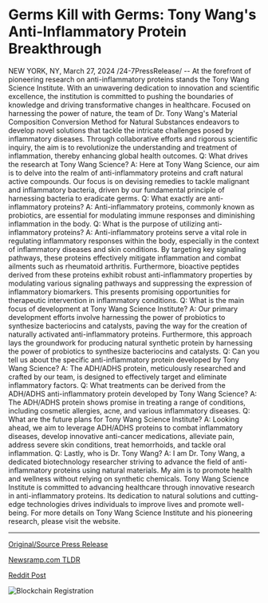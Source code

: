 # Germs Kill with Germs: Tony Wang's Anti-Inflammatory Protein Breakthrough

NEW YORK, NY, March 27, 2024 /24-7PressRelease/ -- At the forefront of pioneering research on anti-inflammatory proteins stands the Tony Wang Science Institute. With an unwavering dedication to innovation and scientific excellence, the institution is committed to pushing the boundaries of knowledge and driving transformative changes in healthcare. Focused on harnessing the power of nature, the team of Dr. Tony Wang's Material Composition Conversion Method for Natural Substances endeavors to develop novel solutions that tackle the intricate challenges posed by inflammatory diseases. Through collaborative efforts and rigorous scientific inquiry, the aim is to revolutionize the understanding and treatment of inflammation, thereby enhancing global health outcomes.  Q: What drives the research at Tony Wang Science? A: Here at Tony Wang Science, our aim is to delve into the realm of anti-inflammatory proteins and craft natural active compounds. Our focus is on devising remedies to tackle malignant and inflammatory bacteria, driven by our fundamental principle of harnessing bacteria to eradicate germs.  Q: What exactly are anti-inflammatory proteins? A: Anti-inflammatory proteins, commonly known as probiotics, are essential for modulating immune responses and diminishing inflammation in the body.  Q: What is the purpose of utilizing anti-inflammatory proteins? A: Anti-inflammatory proteins serve a vital role in regulating inflammatory responses within the body, especially in the context of inflammatory diseases and skin conditions. By targeting key signaling pathways, these proteins effectively mitigate inflammation and combat ailments such as rheumatoid arthritis. Furthermore, bioactive peptides derived from these proteins exhibit robust anti-inflammatory properties by modulating various signaling pathways and suppressing the expression of inflammatory biomarkers. This presents promising opportunities for therapeutic intervention in inflammatory conditions.  Q: What is the main focus of development at Tony Wang Science Institute? A: Our primary development efforts involve harnessing the power of probiotics to synthesize bacteriocins and catalysts, paving the way for the creation of naturally activated anti-inflammatory proteins. Furthermore, this approach lays the groundwork for producing natural synthetic protein by harnessing the power of probiotics to synthesize bacteriocins and catalysts.  Q: Can you tell us about the specific anti-inflammatory protein developed by Tony Wang Science? A: The ADH/ADHS protein, meticulously researched and crafted by our team, is designed to effectively target and eliminate inflammatory factors.  Q: What treatments can be derived from the ADH/ADHS anti-inflammatory protein developed by Tony Wang Science? A: The ADH/ADHS protein shows promise in treating a range of conditions, including cosmetic allergies, acne, and various inflammatory diseases.  Q: What are the future plans for Tony Wang Science Institute? A: Looking ahead, we aim to leverage ADH/ADHS proteins to combat inflammatory diseases, develop innovative anti-cancer medications, alleviate pain, address severe skin conditions, treat hemorrhoids, and tackle oral inflammation.  Q: Lastly, who is Dr. Tony Wang? A: I am Dr. Tony Wang, a dedicated biotechnology researcher striving to advance the field of anti-inflammatory proteins using natural materials. My aim is to promote health and wellness without relying on synthetic chemicals.  Tony Wang Science Institute is committed to advancing healthcare through innovative research in anti-inflammatory proteins. Its dedication to natural solutions and cutting-edge technologies drives individuals to improve lives and promote well-being. For more details on Tony Wang Science Institute and his pioneering research, please visit the website. 

---

[Original/Source Press Release](https://www.24-7pressrelease.com/press-release/509560/germs-kill-with-germs-tony-wangs-anti-inflammatory-protein-breakthrough)
                    

[Newsramp.com TLDR](None) 



[Reddit Post](https://www.reddit.com/r/HealthCareNewsInfo/comments/1bovtbu/tony_wang_science_institute_revolutionizing/) 



![Blockchain Registration](https://cdn.newsramp.app/24-7PressRelease/qrcode/243/27/lendt2Gd.webp)